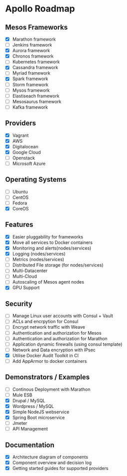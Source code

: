 Apollo Roadmap
==============

Mesos Frameworks
--------
- [x] Marathon framework
- [ ] Jenkins framework
- [x] Aurora framework
- [x] Chronos framework
- [ ] Kubernetes framework
- [x] Cassandra framework
- [ ] Myriad framework
- [x] Spark framework
- [ ] Storm framework
- [ ] Mysos framework
- [ ] Elastiseach framework
- [ ] Mesosaurus framework
- [ ] Kafka framework

Providers
---------
- [x] Vagrant
- [x] AWS
- [x] Digitalocean
- [x] Google Cloud
- [ ] Openstack
- [ ] Microsoft Azure

Operating Systems
-----------------
- [ ] Ubuntu
- [ ] CentOS
- [ ] Fedora
- [x] CoreOS

Features
--------
- [x] Easier pluggability for frameworks
- [x] Move all services to Docker containers
- [x] Monitoring and alerts(nodes/services)
- [x] Logging (nodes/services)
- [ ] Metrics (nodes/services)
- [ ] Distributed File storage (for nodes/services)
- [ ] Multi-Datacenter
- [ ] Multi-Cloud
- [ ] Autoscaling of Mesos agent nodes
- [x] GPU Support

Security
--------
- [ ] Manage Linux user accounts with Consul + Vault
- [ ] ACLs and encrpytion for Consul
- [ ] Encrypt network traffic with Weave
- [ ] Authentication and authorization for Mesos
- [ ] Authentication and authorization for Marathon
- [ ] Application dynamic firewalls (using consul template)
- [ ] Network and Data encryption with IPsec
- [x] Utilise Docker Audit Toolkit in CI
- [ ] Add AppArmor to docker containers

Demonstrators / Examples
------------------------
- [ ] Continous Deployment with Marathon
- [ ] Mule ESB
- [x] Drupal / MySQL
- [x] Wordpress / MySQL
- [x] Simple NodeJS webservice
- [x] Spring Boot microservice
- [ ] Jmeter
- [ ] API Management

Documentation
-------------
- [x] Architecture diagram of components
- [x] Component overview and decision log
- [x] Getting started guides for supported providers

